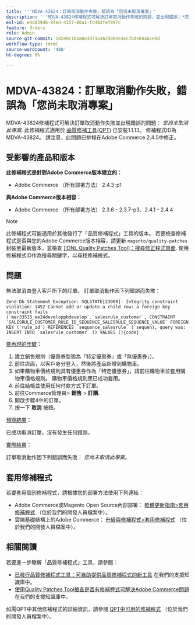 ```yaml
---
title: '''MDVA-43824：訂單取消動作失敗，錯誤為「您尚未取消專案」'
description: '''MDVA-43824修補程式可解決訂單取消動作失敗的問題，並出現錯誤：*您尚未取消專案*。 安裝[Quality Patches Tool (QPT)](/help/announcements/adobe-commerce-announcements/magento-quality-patches-released-new-tool-to-self-serve-quality-patches.md) 1.1.13後，即可使用此修補程式。 修補程式ID為MDVA-43824。 請注意，此問題已排程在Adobe Commerce 2.4.5中修正。'
exl-id: e4d839d6-84ed-4157-80a1-fd482fef897c
feature: Orders
role: Admin
source-git-commit: 1d2e0c1b4a8e3d79a362500ee3ec7bde84a6ce0d
workflow-type: tm+mt
source-wordcount: '488'
ht-degree: 0%

---
```


# MDVA-43824：訂單取消動作失敗，錯誤為「您尚未取消專案」

MDVA-43824修補程式可解決訂單取消動作失敗並出現錯誤的問題： *您尚未取消此專案*. 此修補程式適用於 [品質修補工具(QPT)](/help/announcements/adobe-commerce-announcements/magento-quality-patches-released-new-tool-to-self-serve-quality-patches.md) 已安裝1.1.13。 修補程式ID為MDVA-43824。 請注意，此問題已排程在Adobe Commerce 2.4.5中修正。

## 受影響的產品和版本

**此修補程式是針對Adobe Commerce版本建立的：**

* Adobe Commerce （所有部署方法） 2.4.3-p1

**與Adobe Commerce版本相容：**

* Adobe Commerce （所有部署方法） 2.3.6 - 2.3.7-p3、2.4.1 - 2.4.4

>[!NOTE]
>
>此修補程式可能適用於其他發行了「品質修補程式」工具的版本。 若要檢查修補程式是否與您的Adobe Commerce版本相容，請更新 `magento/quality-patches` 封裝至最新版本，並檢查 [[!DNL Quality Patches Tool]：搜尋修正程式頁面](https://devdocs.magento.com/quality-patches/tool.html#patch-grid). 使用修補程式ID作為搜尋關鍵字，以尋找修補程式。

## 問題

無法取消由登入客戶所下的訂單。 訂單取消動作因下列錯誤而失敗：

```
Zend_Db_Statement_Exception: SQLSTATE[23000]: Integrity constraint violation: 1452 Cannot add or update a child row: a foreign key constraint fails (`mer33515_ee24developpbdevelop`.`salesrule_customer`, CONSTRAINT `SALESRULE_CUSTOMER_RULE_ID_SEQUENCE_SALESRULE_SEQUENCE_VALUE` FOREIGN KEY (`rule_id`) REFERENCES `sequence_salesrule` (`sequen), query was: INSERT INTO `salesrule_customer` () VALUES (){code}
```

<u>要再現的步驟</u>：

1. 建立銷售規則（優惠券型態為「特定優惠券」或「無優惠券」）。
1. 前往店面，以客戶身分登入，然後將產品新增到購物車。
1. 如果購物車價格規則具有優惠券作為「特定優惠券」，請前往購物車並套用購物車價格規則。 購物車價格規則應已成功套用。
1. 前往結帳並使用任何付款方式下訂單。
1. 前往Commerce管理員> **銷售** > **訂購**.
1. 開啟步驟4中的訂單。
1. 按一下 **取消** 按鈕。

<u>預期結果</u>：

已成功取消訂單，沒有發生任何錯誤。

<u>實際結果</u>：

訂單取消動作因下列錯誤而失敗： *您尚未取消此專案。*

## 套用修補程式

若要套用個別修補程式，請根據您的部署方法使用下列連結：

* Adobe Commerce或Magento Open Source內部部署： [軟體更新指南>套用修補程式](https://devdocs.magento.com/guides/v2.4/comp-mgr/patching/mqp.html) （位於我們的開發人員檔案中）。
* 雲端基礎結構上的Adobe Commerce： [升級與修補程式>套用修補程式](https://devdocs.magento.com/cloud/project/project-patch.html) （位於我們的開發人員檔案中）。

## 相關閱讀

若要進一步瞭解「品質修補程式」工具，請參閱：

* [已發行品質修補程式工具：可自助提供品質修補程式的新工具](/help/announcements/adobe-commerce-announcements/magento-quality-patches-released-new-tool-to-self-serve-quality-patches.md) 在我們的支援知識庫中。
* [使用Quality Patches Tool檢查是否有修補程式可解決Adobe Commerce問題](/help/support-tools/patches-available-in-qpt-tool/check-patch-for-magento-issue-with-magento-quality-patches.md) 在我們的支援知識庫中。

如需QPT中其他修補程式的詳細資訊，請參閱 [QPT中可用的修補程式](https://devdocs.magento.com/quality-patches/tool.html#patch-grid) （位於我們的開發人員檔案中）。
